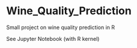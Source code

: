 # Wine_Quality_Prediction
Small project on wine quality prediction in R

See Jupyter Notebook (with R kernel)
